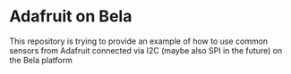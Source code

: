 # Adafruit on Bela
This repository is trying to provide an example of how to use common sensors from Adafruit connected via I2C (maybe also SPI in the future) on the Bela platform
